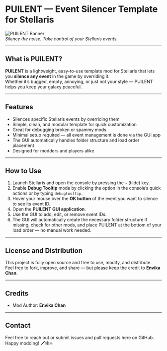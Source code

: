 # PUILENT — Event Silencer Template for Stellaris

![PUILENT Banner](thumbnail.png)  
*Silence the noise. Take control of your Stellaris events.*

---

## What is PUILENT?

**PUILENT** is a lightweight, easy-to-use template mod for Stellaris that lets you **silence any event** in the game by overriding it.  
Whether it’s bugged, empty, annoying, or just not your style — PUILENT helps you keep your galaxy peaceful.

---

## Features

- Silences specific Stellaris events by overriding them  
- Simple, clean, and modular template for quick customization  
- Great for debugging broken or spammy mods  
- Minimal setup required — all event management is done via the GUI app  
- The GUI automatically handles folder structure and load order placement  
- Designed for modders and players alike  

---

## How to Use

1. Launch Stellaris and open the console by pressing the `~` (tilde) key.  
2. Enable **Debug Tooltip** mode by clicking the option in the console’s quick actions or by typing `debugtooltip`.  
3. Hover your mouse over the **OK button** of the event you want to silence to see its event ID.  
4. Open the **PUILENT GUI application**.  
5. Use the GUI to add, edit, or remove event IDs.  
6. The GUI will automatically create the necessary folder structure if missing, check for other mods, and place PUILENT at the bottom of your load order — no manual work needed.

---

## License and Distribution

This project is fully open source and free to use, modify, and distribute.  
Feel free to fork, improve, and share — but please keep the credit to **Envika Chan**.

---

## Credits

- Mod Author: **Envika Chan**  

---

## Contact

Feel free to reach out or submit issues and pull requests here on GitHub.  
Happy modding! 🗡️🕸️🔥
